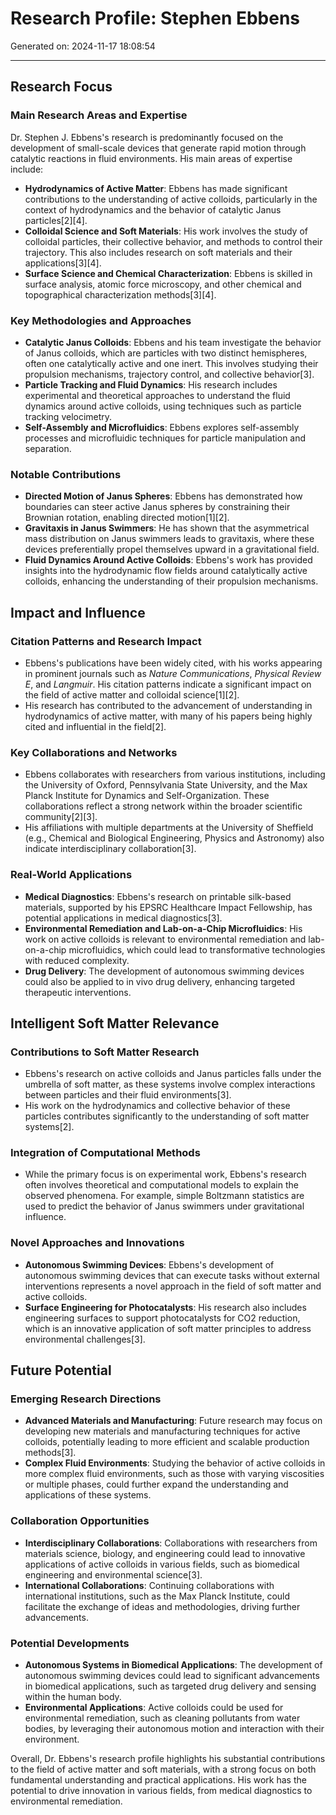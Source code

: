 # Research Profile: Stephen Ebbens

Generated on: 2024-11-17 18:08:54

---

## Research Focus

### Main Research Areas and Expertise

Dr. Stephen J. Ebbens's research is predominantly focused on the development of small-scale devices that generate rapid motion through catalytic reactions in fluid environments. His main areas of expertise include:

- **Hydrodynamics of Active Matter**: Ebbens has made significant contributions to the understanding of active colloids, particularly in the context of hydrodynamics and the behavior of catalytic Janus particles[2][4].
- **Colloidal Science and Soft Materials**: His work involves the study of colloidal particles, their collective behavior, and methods to control their trajectory. This also includes research on soft materials and their applications[3][4].
- **Surface Science and Chemical Characterization**: Ebbens is skilled in surface analysis, atomic force microscopy, and other chemical and topographical characterization methods[3][4].

### Key Methodologies and Approaches

- **Catalytic Janus Colloids**: Ebbens and his team investigate the behavior of Janus colloids, which are particles with two distinct hemispheres, often one catalytically active and one inert. This involves studying their propulsion mechanisms, trajectory control, and collective behavior[3].
- **Particle Tracking and Fluid Dynamics**: His research includes experimental and theoretical approaches to understand the fluid dynamics around active colloids, using techniques such as particle tracking velocimetry.
- **Self-Assembly and Microfluidics**: Ebbens explores self-assembly processes and microfluidic techniques for particle manipulation and separation.

### Notable Contributions

- **Directed Motion of Janus Spheres**: Ebbens has demonstrated how boundaries can steer active Janus spheres by constraining their Brownian rotation, enabling directed motion[1][2].
- **Gravitaxis in Janus Swimmers**: He has shown that the asymmetrical mass distribution on Janus swimmers leads to gravitaxis, where these devices preferentially propel themselves upward in a gravitational field.
- **Fluid Dynamics Around Active Colloids**: Ebbens's work has provided insights into the hydrodynamic flow fields around catalytically active colloids, enhancing the understanding of their propulsion mechanisms.

## Impact and Influence

### Citation Patterns and Research Impact

- Ebbens's publications have been widely cited, with his works appearing in prominent journals such as _Nature Communications_, _Physical Review E_, and _Langmuir_. His citation patterns indicate a significant impact on the field of active matter and colloidal science[1][2].
- His research has contributed to the advancement of understanding in hydrodynamics of active matter, with many of his papers being highly cited and influential in the field[2].

### Key Collaborations and Networks

- Ebbens collaborates with researchers from various institutions, including the University of Oxford, Pennsylvania State University, and the Max Planck Institute for Dynamics and Self-Organization. These collaborations reflect a strong network within the broader scientific community[2][3].
- His affiliations with multiple departments at the University of Sheffield (e.g., Chemical and Biological Engineering, Physics and Astronomy) also indicate interdisciplinary collaboration[3].

### Real-World Applications

- **Medical Diagnostics**: Ebbens's research on printable silk-based materials, supported by his EPSRC Healthcare Impact Fellowship, has potential applications in medical diagnostics[3].
- **Environmental Remediation and Lab-on-a-Chip Microfluidics**: His work on active colloids is relevant to environmental remediation and lab-on-a-chip microfluidics, which could lead to transformative technologies with reduced complexity.
- **Drug Delivery**: The development of autonomous swimming devices could also be applied to in vivo drug delivery, enhancing targeted therapeutic interventions.

## Intelligent Soft Matter Relevance

### Contributions to Soft Matter Research

- Ebbens's research on active colloids and Janus particles falls under the umbrella of soft matter, as these systems involve complex interactions between particles and their fluid environments[3].
- His work on the hydrodynamics and collective behavior of these particles contributes significantly to the understanding of soft matter systems[2].

### Integration of Computational Methods

- While the primary focus is on experimental work, Ebbens's research often involves theoretical and computational models to explain the observed phenomena. For example, simple Boltzmann statistics are used to predict the behavior of Janus swimmers under gravitational influence.

### Novel Approaches and Innovations

- **Autonomous Swimming Devices**: Ebbens's development of autonomous swimming devices that can execute tasks without external interventions represents a novel approach in the field of soft matter and active colloids.
- **Surface Engineering for Photocatalysts**: His research also includes engineering surfaces to support photocatalysts for CO2 reduction, which is an innovative application of soft matter principles to address environmental challenges[3].

## Future Potential

### Emerging Research Directions

- **Advanced Materials and Manufacturing**: Future research may focus on developing new materials and manufacturing techniques for active colloids, potentially leading to more efficient and scalable production methods[3].
- **Complex Fluid Environments**: Studying the behavior of active colloids in more complex fluid environments, such as those with varying viscosities or multiple phases, could further expand the understanding and applications of these systems.

### Collaboration Opportunities

- **Interdisciplinary Collaborations**: Collaborations with researchers from materials science, biology, and engineering could lead to innovative applications of active colloids in various fields, such as biomedical engineering and environmental science[3].
- **International Collaborations**: Continuing collaborations with international institutions, such as the Max Planck Institute, could facilitate the exchange of ideas and methodologies, driving further advancements.

### Potential Developments

- **Autonomous Systems in Biomedical Applications**: The development of autonomous swimming devices could lead to significant advancements in biomedical applications, such as targeted drug delivery and sensing within the human body.
- **Environmental Applications**: Active colloids could be used for environmental remediation, such as cleaning pollutants from water bodies, by leveraging their autonomous motion and interaction with their environment.

Overall, Dr. Ebbens's research profile highlights his substantial contributions to the field of active matter and soft materials, with a strong focus on both fundamental understanding and practical applications. His work has the potential to drive innovation in various fields, from medical diagnostics to environmental remediation.